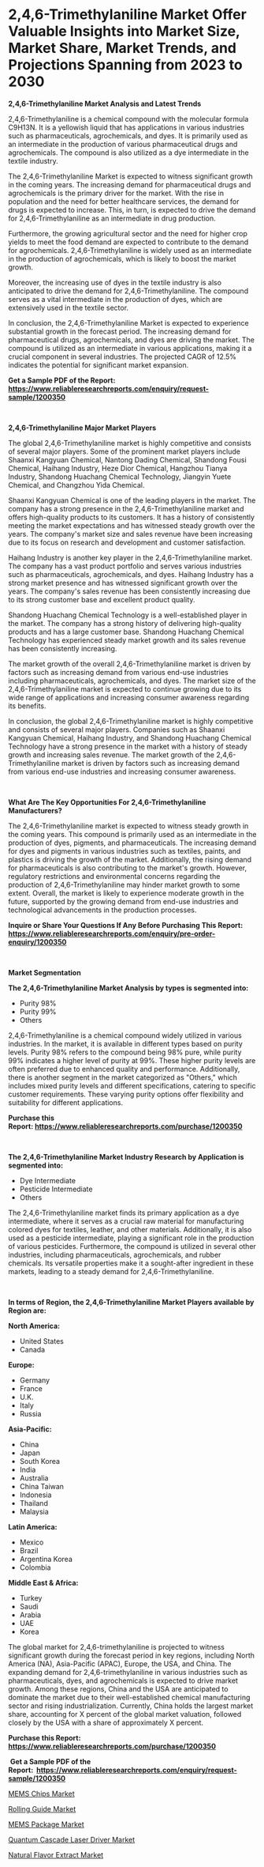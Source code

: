 <p><h1>2,4,6-Trimethylaniline Market Offer Valuable Insights into Market Size, Market Share, Market Trends, and Projections Spanning from 2023 to 2030</h1></p><p><strong>2,4,6-Trimethylaniline Market Analysis and Latest Trends</strong></p>
<p><p>2,4,6-Trimethylaniline is a chemical compound with the molecular formula C9H13N. It is a yellowish liquid that has applications in various industries such as pharmaceuticals, agrochemicals, and dyes. It is primarily used as an intermediate in the production of various pharmaceutical drugs and agrochemicals. The compound is also utilized as a dye intermediate in the textile industry.</p><p>The 2,4,6-Trimethylaniline Market is expected to witness significant growth in the coming years. The increasing demand for pharmaceutical drugs and agrochemicals is the primary driver for the market. With the rise in population and the need for better healthcare services, the demand for drugs is expected to increase. This, in turn, is expected to drive the demand for 2,4,6-Trimethylaniline as an intermediate in drug production.</p><p>Furthermore, the growing agricultural sector and the need for higher crop yields to meet the food demand are expected to contribute to the demand for agrochemicals. 2,4,6-Trimethylaniline is widely used as an intermediate in the production of agrochemicals, which is likely to boost the market growth.</p><p>Moreover, the increasing use of dyes in the textile industry is also anticipated to drive the demand for 2,4,6-Trimethylaniline. The compound serves as a vital intermediate in the production of dyes, which are extensively used in the textile sector.</p><p>In conclusion, the 2,4,6-Trimethylaniline Market is expected to experience substantial growth in the forecast period. The increasing demand for pharmaceutical drugs, agrochemicals, and dyes are driving the market. The compound is utilized as an intermediate in various applications, making it a crucial component in several industries. The projected CAGR of 12.5% indicates the potential for significant market expansion.</p></p>
<p><strong>Get a Sample PDF of the Report:&nbsp; <a href="https://www.reliableresearchreports.com/enquiry/request-sample/1200350">https://www.reliableresearchreports.com/enquiry/request-sample/1200350</a></strong></p>
<p>&nbsp;</p>
<p><strong>2,4,6-Trimethylaniline Major Market Players</strong></p>
<p><p>The global 2,4,6-Trimethylaniline market is highly competitive and consists of several major players. Some of the prominent market players include Shaanxi Kangyuan Chemical, Nantong Dading Chemical, Shandong Fousi Chemical, Haihang Industry, Heze Dior Chemical, Hangzhou Tianya Industry, Shandong Huachang Chemical Technology, Jiangyin Yuete Chemical, and Changzhou Yida Chemical.</p><p>Shaanxi Kangyuan Chemical is one of the leading players in the market. The company has a strong presence in the 2,4,6-Trimethylaniline market and offers high-quality products to its customers. It has a history of consistently meeting the market expectations and has witnessed steady growth over the years. The company's market size and sales revenue have been increasing due to its focus on research and development and customer satisfaction.</p><p>Haihang Industry is another key player in the 2,4,6-Trimethylaniline market. The company has a vast product portfolio and serves various industries such as pharmaceuticals, agrochemicals, and dyes. Haihang Industry has a strong market presence and has witnessed significant growth over the years. The company's sales revenue has been consistently increasing due to its strong customer base and excellent product quality.</p><p>Shandong Huachang Chemical Technology is a well-established player in the market. The company has a strong history of delivering high-quality products and has a large customer base. Shandong Huachang Chemical Technology has experienced steady market growth and its sales revenue has been consistently increasing.</p><p>The market growth of the overall 2,4,6-Trimethylaniline market is driven by factors such as increasing demand from various end-use industries including pharmaceuticals, agrochemicals, and dyes. The market size of the 2,4,6-Trimethylaniline market is expected to continue growing due to its wide range of applications and increasing consumer awareness regarding its benefits.</p><p>In conclusion, the global 2,4,6-Trimethylaniline market is highly competitive and consists of several major players. Companies such as Shaanxi Kangyuan Chemical, Haihang Industry, and Shandong Huachang Chemical Technology have a strong presence in the market with a history of steady growth and increasing sales revenue. The market growth of the 2,4,6-Trimethylaniline market is driven by factors such as increasing demand from various end-use industries and increasing consumer awareness.</p></p>
<p>&nbsp;</p>
<p><strong>What Are The Key Opportunities For 2,4,6-Trimethylaniline Manufacturers?</strong></p>
<p><p>The 2,4,6-Trimethylaniline market is expected to witness steady growth in the coming years. This compound is primarily used as an intermediate in the production of dyes, pigments, and pharmaceuticals. The increasing demand for dyes and pigments in various industries such as textiles, paints, and plastics is driving the growth of the market. Additionally, the rising demand for pharmaceuticals is also contributing to the market's growth. However, regulatory restrictions and environmental concerns regarding the production of 2,4,6-Trimethylaniline may hinder market growth to some extent. Overall, the market is likely to experience moderate growth in the future, supported by the growing demand from end-use industries and technological advancements in the production processes.</p></p>
<p><strong>Inquire or Share Your Questions If Any Before Purchasing This Report: <a href="https://www.reliableresearchreports.com/enquiry/pre-order-enquiry/1200350">https://www.reliableresearchreports.com/enquiry/pre-order-enquiry/1200350</a></strong></p>
<p>&nbsp;</p>
<p><strong>Market Segmentation</strong></p>
<p><strong>The 2,4,6-Trimethylaniline Market Analysis by types is segmented into:</strong></p>
<p><ul><li>Purity 98%</li><li>Purity 99%</li><li>Others</li></ul></p>
<p><p>2,4,6-Trimethylaniline is a chemical compound widely utilized in various industries. In the market, it is available in different types based on purity levels. Purity 98% refers to the compound being 98% pure, while purity 99% indicates a higher level of purity at 99%. These higher purity levels are often preferred due to enhanced quality and performance. Additionally, there is another segment in the market categorized as "Others," which includes mixed purity levels and different specifications, catering to specific customer requirements. These varying purity options offer flexibility and suitability for different applications.</p></p>
<p><strong>Purchase this Report:&nbsp;<a href="https://www.reliableresearchreports.com/purchase/1200350">https://www.reliableresearchreports.com/purchase/1200350</a></strong></p>
<p>&nbsp;</p>
<p><strong>The 2,4,6-Trimethylaniline Market Industry Research by Application is segmented into:</strong></p>
<p><ul><li>Dye Intermediate</li><li>Pesticide Intermediate</li><li>Others</li></ul></p>
<p><p>The 2,4,6-Trimethylaniline market finds its primary application as a dye intermediate, where it serves as a crucial raw material for manufacturing colored dyes for textiles, leather, and other materials. Additionally, it is also used as a pesticide intermediate, playing a significant role in the production of various pesticides. Furthermore, the compound is utilized in several other industries, including pharmaceuticals, agrochemicals, and rubber chemicals. Its versatile properties make it a sought-after ingredient in these markets, leading to a steady demand for 2,4,6-Trimethylaniline.</p></p>
<p>&nbsp;</p>
<p><strong>In terms of Region, the 2,4,6-Trimethylaniline Market Players available by Region are:</strong></p>
<p>
    <p> <strong> North America: </strong>
        <ul>
            <li>United States</li>
            <li>Canada</li>
        </ul>
        </p> 
    <p> <strong> Europe: </strong>
        <ul>
            <li>Germany</li>
            <li>France</li>
            <li>U.K.</li>
            <li>Italy</li>
            <li>Russia</li>
        </ul>
        </p> 
    <p> <strong> Asia-Pacific: </strong>
        <ul>
            <li>China</li>
            <li>Japan</li>
            <li>South Korea</li>
            <li>India</li>
            <li>Australia</li>
            <li>China Taiwan</li>
            <li>Indonesia</li>
            <li>Thailand</li>
            <li>Malaysia</li>
        </ul>
        </p> 
    <p> <strong> Latin America: </strong>
        <ul>
            <li>Mexico</li>
            <li>Brazil</li>
            <li>Argentina Korea</li>
            <li>Colombia</li>
        </ul>
        </p> 
    <p> <strong> Middle East & Africa: </strong>
        <ul>
            <li>Turkey</li>
            <li>Saudi</li>
            <li>Arabia</li>
            <li>UAE</li>
            <li>Korea</li>
        </ul>
    </p>
    </p>
<p><p>The global market for 2,4,6-trimethylaniline is projected to witness significant growth during the forecast period in key regions, including North America (NA), Asia-Pacific (APAC), Europe, the USA, and China. The expanding demand for 2,4,6-trimethylaniline in various industries such as pharmaceuticals, dyes, and agrochemicals is expected to drive market growth. Among these regions, China and the USA are anticipated to dominate the market due to their well-established chemical manufacturing sector and rising industrialization. Currently, China holds the largest market share, accounting for X percent of the global market valuation, followed closely by the USA with a share of approximately X percent.</p></p>
<p><strong>Purchase this Report: <a href="https://www.reliableresearchreports.com/purchase/1200350">https://www.reliableresearchreports.com/purchase/1200350</a></strong></p>
<p>&nbsp;<strong>Get a Sample PDF of the Report:&nbsp;&nbsp;<a href="https://www.reliableresearchreports.com/enquiry/request-sample/1200350">https://www.reliableresearchreports.com/enquiry/request-sample/1200350</a></strong></p>
<p><strong></strong></p>
<p><p><a href="https://www.linkedin.com/pulse/mems-chips-market-size-share-global-analysis-report-2023--bac2e/">MEMS Chips Market</a></p><p><a href="https://medium.com/@marieriley2012/rolling-guide-market-size-growth-forecast-2023-2030-50e7a0031f91">Rolling Guide Market</a></p><p><a href="https://www.linkedin.com/pulse/mems-package-market-size-growth-forecast-from-2023-2030-6sdke/">MEMS Package Market</a></p><p><a href="https://medium.com/@jenniferwhite656/quantum-cascade-laser-driver-market-size-growth-forecast-2023-2030-732af7799576">Quantum Cascade Laser Driver Market</a></p><p><a href="https://www.linkedin.com/pulse/natural-flavor-extract-market-research-report-provides-thorough-jjmbf/">Natural Flavor Extract Market</a></p></p>